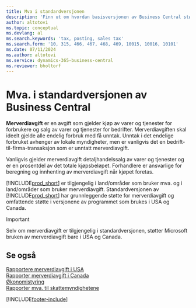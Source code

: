 ```yaml
---
title: Mva i standardversjonen
description: 'Finn ut om hvordan basisversjonen av Business Central støtter merverdiavgift, og få en beskrivelse av det grunnleggende konseptet.'
author: altotovi
ms.topic: conceptual
ms.devlang: al
ms.search.keywords: 'tax, posting, sales tax'
ms.search.form: '10, 315, 466, 467, 468, 469, 10015, 10016, 10101'
ms.date: 07/11/2024
ms.author: altotovi
ms.service: dynamics-365-business-central
ms.reviewer: bholtorf
---
```


# Mva. i standardversjonen av Business Central

**Merverdiavgift** er en avgift som gjelder kjøp av varer og tjenester for forbrukere og salg av varer og tjenester for bedrifter. Merverdiavgiften skal ideelt gjelde alle endelig forbruk med få unntak. Unntak i det endelige forbruket avhenger av lokale myndigheter, men er vanligvis det en bedrift-til-firma-transaksjon som er unntatt merverdiavgift.  

Vanligvis gjelder merverdiavgift detaljhandelssalg av varer og tjenester og er en prosentdel av det totale kjøpsbeløpet. Forhandlere er ansvarlige for beregning og innhenting av merverdiavgift når kjøpet foretas.  

[!INCLUDE[prod_short](includes/prod_short.md)] er tilgjengelig i land/områder som bruker mva. og i land/områder som bruker merverdiavgift. Standardversjonen av [!INCLUDE[prod_short](includes/prod_short.md)] har grunnleggende støtte for merverdiavgift og omfattende støtte i versjonene av programmet som brukes i USA og Canada.

> [!IMPORTANT]
> Selv om merverdiavgift er tilgjengelig i standardversjonen, støtter Microsoft bruken av merverdiavgift bare i USA og Canada.

## Se også

[Rapportere merverdiavgift i USA](localfunctionality/UnitedStates/us-sales-tax.md)    
[Rapporter merverdiavgift i Canada](localfunctionality/canada/ca-sales-tax.md)    
[Økonomistyring](finance.md)  
[Rapporter mva. til skattemyndighetene](finance-how-report-vat.md)  

[!INCLUDE[footer-include](includes/footer-banner.md)]
